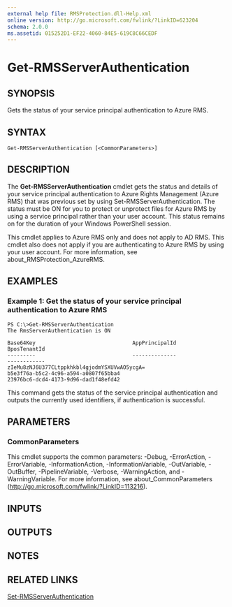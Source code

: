 ```yaml
---
external help file: RMSProtection.dll-Help.xml
online version: http://go.microsoft.com/fwlink/?LinkID=623204
schema: 2.0.0
ms.assetid: 015252D1-EF22-4060-84E5-619C8C66CEDF
---
```


# Get-RMSServerAuthentication

## SYNOPSIS
Gets the status of your service principal authentication to Azure RMS.

## SYNTAX

```
Get-RMSServerAuthentication [<CommonParameters>]
```

## DESCRIPTION
The **Get-RMSServerAuthentication** cmdlet gets the status and details of your service principal authentication to Azure Rights Management (Azure  RMS) that was previous set by using Set-RMSServerAuthentication.
The status must be ON for you to protect or unprotect files for Azure RMS by using a service principal rather than your user account.
This status remains on for the duration of your Windows PowerShell session.

This cmdlet applies to Azure  RMS only and does not apply to AD RMS.
This cmdlet also does not apply if you are authenticating to Azure RMS by using your user account.
For more information, see about_RMSProtection_AzureRMS.

## EXAMPLES

### Example 1: Get the status of your service principal authentication to Azure RMS
```
PS C:\>Get-RMSServerAuthentication
The RmsServerAuthentication is ON

Base64Key                               AppPrincipalId                          BposTenantId
---------                               --------------                          ------------
zIeMu8zNJ6U377CLtppkhkbl4gjodmYSXUVwAO5ycgA=                         b5e3f76a-b5c2-4c96-a594-a0807f65bba4                                23976bc6-dcd4-4173-9d96-dad1f48efd42
```

This command gets the status of the service principal authentication and outputs the currently used identifiers, if authentication is successful.

## PARAMETERS

### CommonParameters
This cmdlet supports the common parameters: -Debug, -ErrorAction, -ErrorVariable, -InformationAction, -InformationVariable, -OutVariable, -OutBuffer, -PipelineVariable, -Verbose, -WarningAction, and -WarningVariable. For more information, see about_CommonParameters (http://go.microsoft.com/fwlink/?LinkID=113216).

## INPUTS

## OUTPUTS

## NOTES

## RELATED LINKS

[Set-RMSServerAuthentication](./Set-RMSServerAuthentication.md)


